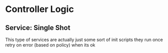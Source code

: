 # Controller Logic

## Service: Single Shot

This type of services are actually just some sort of init scripts
they run once
retry on error (based on policy)
when its ok
